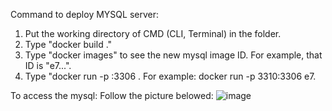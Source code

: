 Command to deploy MYSQL server:
  1. Put the working directory of CMD (CLI, Terminal) in the folder.
  2. Type "docker build ."
  3. Type "docker images" to see the new mysql image ID. For example, that ID is "e7...".
  4. Type "docker run -p <unused-port>:3306 <mysql-image-ID>. For example: docker run -p 3310:3306 e7.
  
To access the mysql: Follow the picture belowed:
  ![image](https://github.com/PNg-HA/mmh_project/assets/93396414/7205d52d-2238-46c5-bba9-75aa480b1b40)
